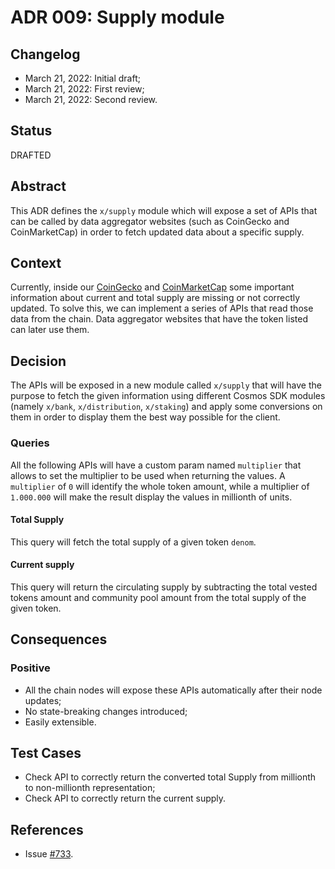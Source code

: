 # ADR 009: Supply module

## Changelog

- March 21, 2022: Initial draft;
- March 21, 2022: First review;
- March 21, 2022: Second review.

## Status

DRAFTED

## Abstract

This ADR defines the `x/supply` module which will expose a set of APIs that can be called by data aggregator websites (such as CoinGecko and CoinMarketCap) in order to fetch updated data about a specific supply.

## Context

Currently, inside our [CoinGecko](https://www.coingecko.com/en/coins/desmos) and [CoinMarketCap](https://coinmarketcap.com/currencies/desmos/) some important information about current and total supply are missing or not correctly updated. To solve this, we can implement a series of APIs that read those data from the chain. Data aggregator websites that have the token listed can later use them.

## Decision

The APIs will be exposed in a new module called `x/supply` that will have the purpose to fetch the given information using different Cosmos SDK modules (namely `x/bank`, `x/distribution`, `x/staking`) and apply some conversions on them in order to display them the best way possible for the client.

### Queries

All the following APIs will have a custom param named `multiplier` that allows to set the multiplier to be used when returning the values. A `multiplier` of `0` will identify the whole token amount, while a multiplier of `1.000.000` will make the result display the values in millionth of units.

#### Total Supply

This query will fetch the total supply of a given token `denom`.

#### Current supply

This query will return the circulating supply by subtracting the total vested tokens amount and community pool amount from the total supply of the given token.

## Consequences

### Positive
- All the chain nodes will expose these APIs automatically after their node updates;
- No state-breaking changes introduced;
- Easily extensible.

## Test Cases

- Check API to correctly return the converted total Supply from millionth to non-millionth representation;
- Check API to correctly return the current supply.

## References

- Issue [#733](https://github.com/desmos-labs/desmos/issues/773).
